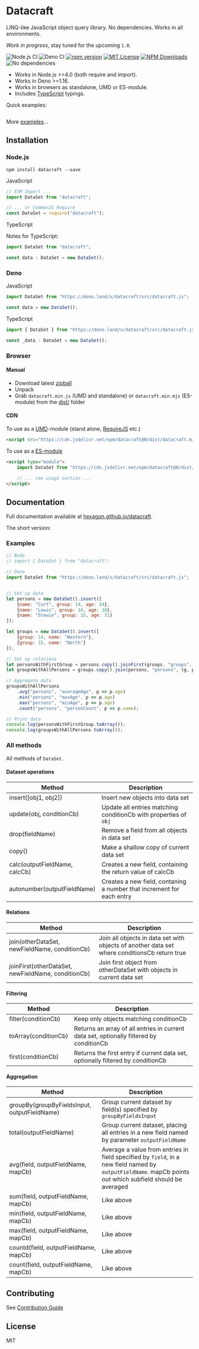 # Datacraft

LINQ-like JavaScript object query library. No dependencies. Works in all environments.

*Work in progress*, stay tuned for the upcoming `1.0`.

![Node.js CI](https://github.com/Hexagon/datacraft/workflows/Node.js%20CI/badge.svg?branch=main) ![Deno CI](https://github.com/Hexagon/datacraft/workflows/Deno%20CI/badge.svg?branch=main) [![npm version](https://badge.fury.io/js/datacraft.svg)](https://badge.fury.io/js/datacraft) 
[![MIT License](https://img.shields.io/badge/license-MIT-blue.svg)](https://github.com/Hexagon/datacraft/blob/main/LICENSE) [![NPM Downloads](https://img.shields.io/npm/dw/datacraft.svg)](https://www.npmjs.org/package/datacraft)
![No dependencies](https://img.shields.io/badge/dependencies-none-brightgreen)

*   Works in Node.js >=4.0 (both require and import).
*   Works in Deno >=1.16.
*   Works in browsers as standalone, UMD or ES-module.
*   Includes [TypeScript](https://www.typescriptlang.org/) typings.

Quick examples:

```javascript

```

More [examples](#examples)...

## Installation

### Node.js

```npm install datacraft --save```

JavaScript

```javascript
// ESM Import ...
import DataSet from "datacraft";

// ... or CommonJS Require
const DataSet = require("datacraft");
```

TypeScript

Notes for TypeScript:

```typescript
import DataSet from "datacraft";

const data : DataSet = new DataSet();
```

### Deno

JavaScript

```javascript
import DataSet from "https://deno.land/x/datacraft/src/datacraft.js";

const data = new DataSet();
```

TypeScript

```typescript
import { DataSet } from "https://deno.land/x/datacraft/src/datacraft.js";

const _data : DataSet = new DataSet();
```

### Browser 

#### Manual

*   Download latest [zipball](https://github.com/Hexagon/datacraft/archive/refs/heads/main.zip)
*   Unpack
*   Grab ```datacraft.min.js``` (UMD and standalone) or ```datacraft.min.mjs``` (ES-module) from the [dist/](/dist) folder

#### CDN

To use as a [UMD](https://github.com/umdjs/umd)-module (stand alone, [RequireJS](https://requirejs.org/) etc.)

```html
<script src="https://cdn.jsdelivr.net/npm/datacraft@0/dist/datacraft.min.js"></script>
```

To use as a [ES-module](https://developer.mozilla.org/en-US/docs/Web/JavaScript/Guide/Modules)

```html
<script type="module">
	import DataSet from "https://cdn.jsdelivr.net/npm/datacraft@0/dist/datacraft.min.mjs";

	// ... see usage section ...
</script>
```
## Documentation

Full documentation available at [hexagon.github.io/datacraft](https://hexagon.github.io/datacraft/DataSet.html).

The short version:

### Examples

```javascript
// Node 
// import { DataSet } from "datacraft";

// Deno
import DataSet from "https://deno.land/x/datacraft/src/datacraft.js";


// Set up data
let persons = new DataSet().insert([
	{name: "Curt", group: 14, age: 34},
	{name: "Lewis", group: 14, age: 38},
	{name: "Stewie", group: 15, age: 31}
]);

let groups = new DataSet().insert([
	{group: 14, name: "Western"},
	{group: 15, name: "North"}
]);

// Set up relations
let personsWithFirstGroup = persons.copy().joinFirst(groups, "groups", (p, g) => p.group == g.group);
let groupsWithAllPersons = groups.copy().join(persons, "persons", (g, p) => g.group == p.group);

// Aggregate data
groupsWithAllPersons
	.avg("persons", "averageAge", p => p.age)
	.min("persons", "maxAge", p => p.age)
	.max("persons", "minAge", p => p.age)
	.count("persons", "personCount", p => p.name);

// Print data
console.log(personsWithFirstGroup.toArray());
console.log(groupsWithAllPersons.toArray());
```

### All methods

All methods of `DataSet`.

#### Dataset operations

| Method | Description |
| ------ | ----------- |
| insert([obj1, obj2]) | Insert new objects into data set |
| update(obj, conditionCb) | Update all entries matching conditionCb with properties of `obj` |
| drop(fieldName) | Remove a field from all objects in data set |
| copy() | Make a shallow copy of current data set |
| calc(outputFieldName, calcCb) | Creates a new field, containing the return value of calcCb |
| autonumber(outputFieldName) | Creates a new field, contaning a number that increment for each entry |

#### Relations

| Method | Description |
| ------ | ----------- |
| join(otherDataSet, newFieldName, conditionCb) | Join all objects in data set with objects of another data set where conditionsCb return true |
| joinFirst(otherDataSet, newFieldName, conditionCb) | Join first object from otherDataSet with objects in current data set |

#### Filtering

| Method | Description |
| ------ | ----------- |
| filter(conditionCb) | Keep only objects matching conditionCb |
| toArray(conditionCb) | Returns an array of all entries in current data set, optionally filtered by conditionCb |
| first(conditionCb) | Returns the first entry if current data set, optionally filtered by conditionCb |

#### Aggregation

| Method | Description |
| ------ | ----------- |
| groupBy(groupByFieldsInput, outputFieldName) | Group current dataset by field(s) specified by `groupByFieldsInput` |
| total(outputFieldName) | Group current dataset, placing all entries in a new field named by parameter `outputFieldName` |
| avg(field, outputFieldName, mapCb) | Average a value from entries in field specified by `field`, in a new field named by `outputFieldName`. mapCb points out which subfield should be averaged |
| sum(field, outputFieldName, mapCb) | Like above |
| min(field, outputFieldName, mapCb) | Like above |
| max(field, outputFieldName, mapCb) | Like above |
| countd(field, outputFieldName, mapCb) | Like above |
| count(field, outputFieldName, mapCb) | Like above |

## Contributing

See [Contribution Guide](/CONTRIBUTING.md)

## License

MIT
